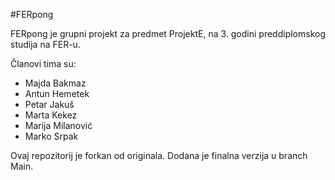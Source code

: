 #FERpong

FERpong je grupni projekt za predmet ProjektE, na 3. godini preddiplomskog studija na FER-u.

Članovi tima su:
- Majda Bakmaz
- Antun Hemetek
- Petar Jakuš
- Marta Kekez
- Marija Milanović
- Marko Srpak

Ovaj repozitorij je forkan od originala. Dodana je finalna verzija u branch Main.
